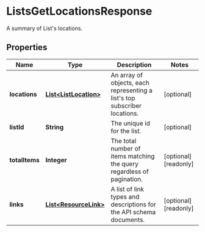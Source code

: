 

# ListsGetLocationsResponse

A summary of List's locations.

## Properties

| Name | Type | Description | Notes |
|------------ | ------------- | ------------- | -------------|
|**locations** | [**List&lt;ListLocation&gt;**](ListLocation.md) | An array of objects, each representing a list&#39;s top subscriber locations. |  [optional] |
|**listId** | **String** | The unique id for the list. |  [optional] |
|**totalItems** | **Integer** | The total number of items matching the query regardless of pagination. |  [optional] [readonly] |
|**links** | [**List&lt;ResourceLink&gt;**](ResourceLink.md) | A list of link types and descriptions for the API schema documents. |  [optional] [readonly] |



